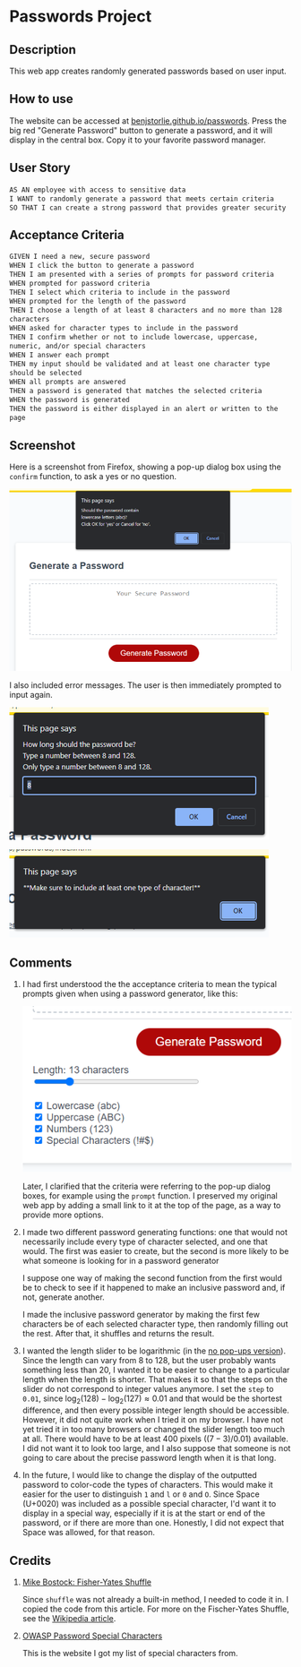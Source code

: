 # Passwords Project

## Description

This web app creates randomly generated passwords based on user input.

## How to use

The website can be accessed at [benjstorlie.github.io/passwords](https://benjstorlie.github.io/passwords/).  Press the big red "Generate Password" button to generate a password, and it will display in the central box.  Copy it to your favorite password manager.

## User Story

```
AS AN employee with access to sensitive data
I WANT to randomly generate a password that meets certain criteria
SO THAT I can create a strong password that provides greater security
```

## Acceptance Criteria

```
GIVEN I need a new, secure password
WHEN I click the button to generate a password
THEN I am presented with a series of prompts for password criteria
WHEN prompted for password criteria
THEN I select which criteria to include in the password
WHEN prompted for the length of the password
THEN I choose a length of at least 8 characters and no more than 128 characters
WHEN asked for character types to include in the password
THEN I confirm whether or not to include lowercase, uppercase, numeric, and/or special characters
WHEN I answer each prompt
THEN my input should be validated and at least one character type should be selected
WHEN all prompts are answered
THEN a password is generated that matches the selected criteria
WHEN the password is generated
THEN the password is either displayed in an alert or written to the page
```

## Screenshot

Here is a screenshot from Firefox, showing a pop-up dialog box using the `confirm` function, to ask a yes or no question.

![Pop-up dialog box reads "This page says Should the password contain lowercase letters (abc)? Click OK for 'yes' or Cancel for 'no'."](./Assets/Password-Generator-With-Pop-Ups.png)

I also included error messages.  The user is then immediately prompted to input again.

![The dialog box reads "This page says How long should the password be? Type a number between 8 and 128" with the added error message "Only type a number between 8 and 128."](./Assets/Length-Error.png)

![The alert dialog box reads "This page says **Make sure to include at least one type of character!**"](./Assets/Character-Error.png)

## Comments

1. I had first understood the the acceptance criteria to mean the typical prompts given when using a password generator, like this:

    ![Password Generator showing a slider for length, and a series of checkboxes for type of characters](./Assets/Typical-Password-Generator.png)

    Later, I clarified that the criteria were referring to the pop-up dialog boxes, for example using the `prompt` function.  I preserved my original web app by adding a small link to it at the top of the page, as a way to provide more options.

2. I made two different password generating functions: one that would not necessarily include every type of character selected, and one that would. The first was easier to create, but the second is more likely to be what someone is looking for in a password generator

    I suppose one way of making the second function from the first would be to check to see if it happened to make an inclusive password and, if not, generate another.

    I made the inclusive password generator by making the first few characters be of each selected character type, then randomly filling out the rest. After that, it shuffles and returns the result.
    
3. I wanted the length slider to be logarithmic (in the [no pop-ups version](https://benjstorlie.github.io/passwords/index-noPrompts.html)).  Since the length can vary from 8 to 128, but the user probably wants something less than 20, I wanted it to be easier to change to a particular length when the length is shorter.  That makes it so that the steps on the slider do not correspond to integer values anymore.  I set the `step` to `0.01`, since $\log_2 (128) - \log_2 (127) \approx 0.01$ and that would be the shortest difference, and then every possible integer length should be accessible.  However, it did not quite work when I tried it on my browser.  I have not yet tried it in too many browsers or changed the slider length too much at all.  There would have to be at least 400 pixels ($(7-3)/0.01$) available.  I did not want it to look too large, and I also suppose that someone is not going to care about the precise password length when it is that long.

4. In the future, I would like to change the display of the outputted password to color-code the types of characters.  This would make it easier for the user to distinguish `1` and `l` or `0` and `O`.  Since Space (U+0020) was included as a possible special character, I'd want it to display in a special way, especially if it is at the start or end of the password, or if there are more than one.  Honestly, I did not expect that Space was allowed, for that reason.

## Credits

1. [Mike Bostock: Fisher-Yates Shuffle](https://bost.ocks.org/mike/shuffle/)

    Since `shuffle` was not already a built-in method, I needed to code it in.  I copied the code from this article.  For more on the Fischer-Yates Shuffle, see the [Wikipedia article](https://en.wikipedia.org/wiki/Fisher%E2%80%93Yates_shuffle).

2. [OWASP Password Special Characters](https://owasp.org/www-community/password-special-characters)

    This is the website I got my list of special characters from.
